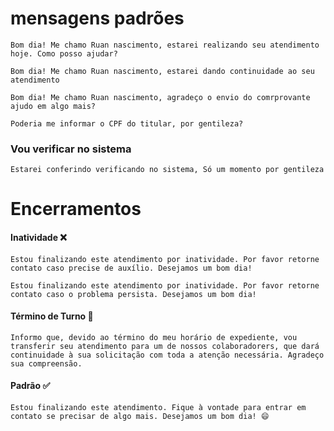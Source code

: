 # mensagens padrões 

```text
Bom dia! Me chamo Ruan nascimento, estarei realizando seu atendimento hoje. Como posso ajudar?
```
```text
Bom dia! Me chamo Ruan nascimento, estarei dando continuidade ao seu atendimento
```
```text
Bom dia! Me chamo Ruan nascimento, agradeço o envio do comrprovante ajudo em algo mais? 
```
```text
Poderia me informar o CPF do titular, por gentileza?
```

### Vou verificar no sistema
```text
Estarei conferindo verificando no sistema, Só um momento por gentileza 
```
# Encerramentos
#### Inatividade ❌
```text
Estou finalizando este atendimento por inatividade. Por favor retorne contato caso precise de auxílio. Desejamos um bom dia!
```
```text
Estou finalizando este atendimento por inatividade. Por favor retorne contato caso o problema persista. Desejamos um bom dia!
```
#### Término de Turno 🔄️
```text
Informo que, devido ao término do meu horário de expediente, vou transferir seu atendimento para um de nossos colaboradorers, que dará continuidade à sua solicitação com toda a atenção necessária. Agradeço sua compreensão.
```
#### Padrão ✅
```text
Estou finalizando este atendimento. Fique à vontade para entrar em contato se precisar de algo mais. Desejamos um bom dia! 😄
```
